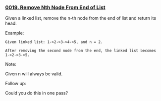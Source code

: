 ### [0019. Remove Nth Node From End of List](https://leetcode.com/problems/remove-nth-node-from-end-of-list/)

Given a linked list, remove the n-th node from the end of list and return its head.

Example:

    Given linked list: 1->2->3->4->5, and n = 2.

    After removing the second node from the end, the linked list becomes 1->2->3->5.
    
Note:

Given n will always be valid.

Follow up:

Could you do this in one pass?
